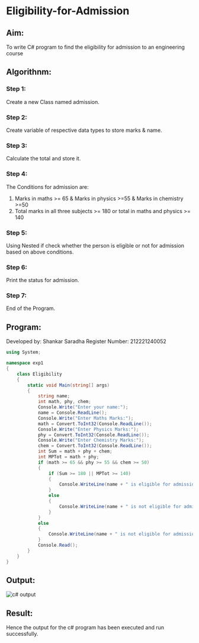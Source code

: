 # Eligibility-for-Admission

## Aim:
To write C# program to find the eligibility for admission to an engineering course

## Algorithnm:
### Step 1:
Create a new Class named admission.
### Step 2:
Create variable of respective data types to store marks & name.
### Step 3:
Calculate the total and store it.
### Step 4:
The Conditions for admission are:
1. Marks in maths >= 65 & Marks in physics >=55 & Marks in chemistry >=50
2. Total marks in all three subjects >= 180 or total in maths and physics >= 140
### Step 5:
Using Nested if check whether the person is eligible or not for admission based on above conditions.
### Step 6:
Print the status for admission.
### Step 7:
End of the Program.

## Program:
Developed by: Shankar Saradha
Register Number: 212221240052
```c#
using System;

namespace exp1
{
    class Eligibility
    {
        static void Main(string[] args)
        {
            string name;
            int math, phy, chem;
            Console.Write("Enter your name:");
            name = Console.ReadLine();
            Console.Write("Enter Maths Marks:");
            math = Convert.ToInt32(Console.ReadLine());
            Console.Write("Enter Physics Marks:");
            phy = Convert.ToInt32(Console.ReadLine());
            Console.Write("Enter Chemistry Marks:");
            chem = Convert.ToInt32(Console.ReadLine());
            int Sum = math + phy + chem;
            int MPTot = math + phy;
            if (math >= 65 && phy >= 55 && chem >= 50)
            {
                if (Sum >= 180 || MPTot >= 140)
                {
                    Console.WriteLine(name + " is eligible for admission to an engineering course.");
                }
                else
                {
                    Console.WriteLine(name + " is not eligible for admission to an engineering course due to insufficient marks.");
                }
            }
            else
            {
                Console.WriteLine(name + " is not eligible for admission to an engineering course due to insufficient marks.");
            }
            Console.Read();
        }
    }
}
```




## Output:

![c# output](https://user-images.githubusercontent.com/93978702/225874408-7d24472b-0c5e-43fb-82a3-49f63fbe7b92.png)


## Result:
Hence the output for the c# program has been executed and run successfully.
